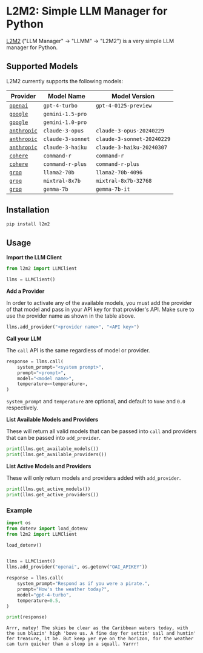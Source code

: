 # L2M2: Simple LLM Manager for Python

[L2M2](https://pypi.org/project/l2m2/) ("LLM Manager" &rarr; "LLMM" &rarr; "L2M2") is a very simple LLM manager for Python.

## Supported Models

L2M2 currently supports the following models:

| Provider                                     | Model Name        | Model Version              |
| -------------------------------------------- | ----------------- | -------------------------- |
| [`openai`](https://openai.com/product)       | `gpt-4-turbo`     | `gpt-4-0125-preview`       |
| [`google`](https://ai.google.dev/)           | `gemini-1.5-pro`  |                            |
| [`google`](https://ai.google.dev/)           | `gemini-1.0-pro`  |                            |
| [`anthropic`](https://www.anthropic.com/api) | `claude-3-opus`   | `claude-3-opus-20240229`   |
| [`anthropic`](https://www.anthropic.com/api) | `claude-3-sonnet` | `claude-3-sonnet-20240229` |
| [`anthropic`](https://www.anthropic.com/api) | `claude-3-haiku`  | `claude-3-haiku-20240307`  |
| [`cohere`](https://docs.cohere.com/)         | `command-r`       | `command-r`                |
| [`cohere`](https://docs.cohere.com/)         | `command-r-plus`  | `command-r-plus`           |
| [`groq`](https://wow.groq.com/)              | `llama2-70b`      | `llama2-70b-4096`          |
| [`groq`](https://wow.groq.com/)              | `mixtral-8x7b`    | `mixtral-8x7b-32768`       |
| [`groq`](https://wow.groq.com/)              | `gemma-7b`        | `gemma-7b-it`              |

## Installation

```sh
pip install l2m2
```

## Usage

**Import the LLM Client**

```python
from l2m2 import LLMClient

llms = LLMClient()
```

**Add a Provider**

In order to activate any of the available models, you must add the provider of that model and pass in your API key for that provider's API. Make sure to use the provider name as shown in the table above.

```python
llms.add_provider("<provider name>", "<API key>")
```

**Call your LLM**

The `call` API is the same regardless of model or provider.

```python
response = llms.call(
    system_prompt="<system prompt>",
    prompt="<prompt>",
    model="<model name>",
    temperature=<temperature>,
)
```

`system_prompt` and `temperature` are optional, and default to `None` and `0.0` respectively.

**List Available Models and Providers**

These will return all valid models that can be passed into `call` and providers that can be passed into `add_provider`.

```python
print(llms.get_available_models())
print(llms.get_available_providers())
```

**List Active Models and Providers**

These will only return models and providers added with `add_provider`.

```python
print(llms.get_active_models())
print(llms.get_active_providers())
```

### Example

```python
import os
from dotenv import load_dotenv
from l2m2 import LLMClient

load_dotenv()


llms = LLMClient()
llms.add_provider("openai", os.getenv("OAI_APIKEY"))

response = llms.call(
    system_prompt="Respond as if you were a pirate.",
    prompt="How's the weather today?",
    model="gpt-4-turbo",
    temperature=0.5,
)

print(response)
```

```
Arrr, matey! The skies be clear as the Caribbean waters today, with the sun blazin' high 'bove us. A fine day fer settin' sail and huntin' fer treasure, it be. But keep yer eye on the horizon, for the weather can turn quicker than a sloop in a squall. Yarrr!
```
